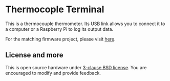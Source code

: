 # Thermocople Terminal

This is a thermocouple thermometer. Its USB link allows you to connect it to a
computer or a Raspberry Pi to log its output data.

For the matching firmware project, please visit [here](https://github.com/SushiBits/Thermocouple-firmware).

## License and more

This is open source hardware under [3-clause BSD license](LICENSE.md). You are
encouraged to modify and provide feedback.

